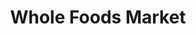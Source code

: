 ---
title: "Whole Foods Market"
url: /los-angeles/whole-foods-market-west-3rd-street/
shop: supermarket
---